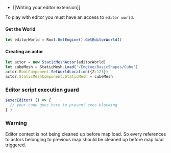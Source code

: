 - [[Writing your editor extension]]

To play with editor you must have an access to `editor world`.

#### Get the World
```js
let editorWorld = Root.GetEngine().GetEditorWorld()
```

#### Creating an actor
```js
let actor = new StaticMeshActor(editorWorld)
let cubeMesh = StaticMesh.Load('/Engine/BasicShapes/Cube')
actor.RootComponent.SetWorldLocation({Z:123})
actor.StaticMeshComponent.StaticMesh = cubeMesh
```

### Editor script execution guard
```js
$execEditor( () => {
  // your code goes here to prevent exec-blocking
} )
```

### Warning
Editor context is not being cleaned up before map load. So every references to actors belonging to previous map should be cleaned up before map load triggered.
